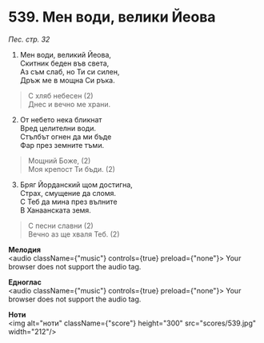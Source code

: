 # 539. Мен води, велики Йеова  

*Пес. стр. 32*  

1. Мен води, великий Йеова,  
Скитник беден във света,  
Аз съм слаб, но Ти си силен,  
Дръж ме в мощна Си ръка.  

> С хляб небесен (2)  
> Днес и вечно ме храни.  

2. От небето нека бликнат  
Вред целителни води.  
Стълбът огнен да ми бъде  
Фар през земните тъми.  

> Мощний Боже, (2)  
> Моя крепост Ти бъди. (2)  

3. Бряг Йорданский щом достигна,  
Страх, смущение да сломя.  
С Теб да мина през вълните  
В Ханаанската земя.  

> С песни славни (2)  
> Вечно аз ще хваля Теб. (2)  

__Мелодия__  
<audio className={"music"} controls={true} preload={"none"}><source src="mp3/539.mp3" type="audio/mpeg"/>
Your browser does not support the audio tag.
</audio>  

__Едноглас__  
<audio className={"music"} controls={true} preload={"none"}><source src="transp/539.mp3" type="audio/mpeg"/>
Your browser does not support the audio tag.
</audio>  

__Ноти__  
<img alt="ноти" className={"score"} height="300" src="scores/539.jpg" width="212"/>
